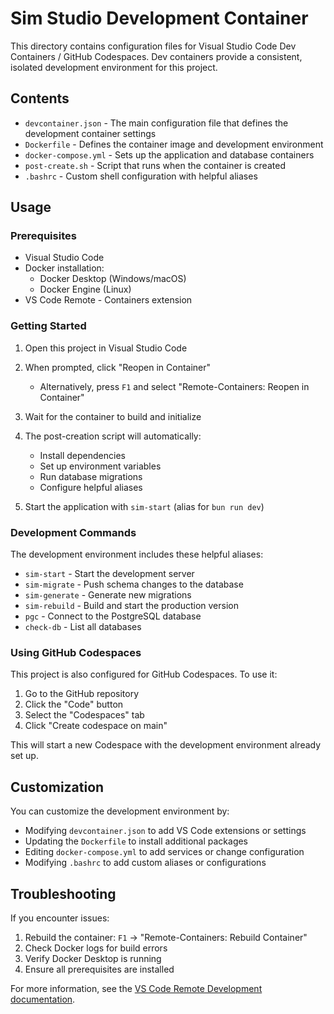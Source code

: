 # Sim Studio Development Container

This directory contains configuration files for Visual Studio Code Dev Containers / GitHub Codespaces. Dev containers provide a consistent, isolated development environment for this project.

## Contents

- `devcontainer.json` - The main configuration file that defines the development container settings
- `Dockerfile` - Defines the container image and development environment
- `docker-compose.yml` - Sets up the application and database containers
- `post-create.sh` - Script that runs when the container is created
- `.bashrc` - Custom shell configuration with helpful aliases

## Usage

### Prerequisites

- Visual Studio Code
- Docker installation:
  - Docker Desktop (Windows/macOS)
  - Docker Engine (Linux)
- VS Code Remote - Containers extension

### Getting Started

1. Open this project in Visual Studio Code
2. When prompted, click "Reopen in Container"
   - Alternatively, press `F1` and select "Remote-Containers: Reopen in Container"
3. Wait for the container to build and initialize
4. The post-creation script will automatically:

   - Install dependencies
   - Set up environment variables
   - Run database migrations
   - Configure helpful aliases

5. Start the application with `sim-start` (alias for `bun run dev`)

### Development Commands

The development environment includes these helpful aliases:

- `sim-start` - Start the development server
- `sim-migrate` - Push schema changes to the database
- `sim-generate` - Generate new migrations
- `sim-rebuild` - Build and start the production version
- `pgc` - Connect to the PostgreSQL database
- `check-db` - List all databases

### Using GitHub Codespaces

This project is also configured for GitHub Codespaces. To use it:

1. Go to the GitHub repository
2. Click the "Code" button
3. Select the "Codespaces" tab
4. Click "Create codespace on main"

This will start a new Codespace with the development environment already set up.

## Customization

You can customize the development environment by:

- Modifying `devcontainer.json` to add VS Code extensions or settings
- Updating the `Dockerfile` to install additional packages
- Editing `docker-compose.yml` to add services or change configuration
- Modifying `.bashrc` to add custom aliases or configurations

## Troubleshooting

If you encounter issues:

1. Rebuild the container: `F1` → "Remote-Containers: Rebuild Container"
2. Check Docker logs for build errors
3. Verify Docker Desktop is running
4. Ensure all prerequisites are installed

For more information, see the [VS Code Remote Development documentation](https://code.visualstudio.com/docs/remote/containers).

